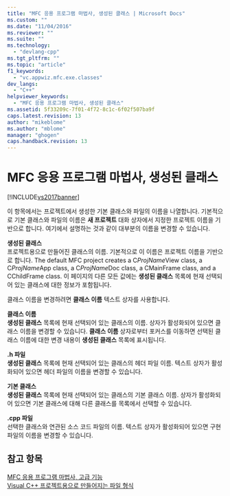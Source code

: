 ```yaml
---
title: "MFC 응용 프로그램 마법사, 생성된 클래스 | Microsoft Docs"
ms.custom: ""
ms.date: "11/04/2016"
ms.reviewer: ""
ms.suite: ""
ms.technology: 
  - "devlang-cpp"
ms.tgt_pltfrm: ""
ms.topic: "article"
f1_keywords: 
  - "vc.appwiz.mfc.exe.classes"
dev_langs: 
  - "C++"
helpviewer_keywords: 
  - "MFC 응용 프로그램 마법사, 생성된 클래스"
ms.assetid: 5f33209c-7f01-4f72-8c1c-6f02f507ba9f
caps.latest.revision: 13
author: "mikeblome"
ms.author: "mblome"
manager: "ghogen"
caps.handback.revision: 13
---
```

# MFC 응용 프로그램 마법사, 생성된 클래스
[!INCLUDE[vs2017banner](../../assembler/inline/includes/vs2017banner.md)]

이 항목에서는 프로젝트에서 생성한 기본 클래스와 파일의 이름을 나열합니다.  기본적으로 기본 클래스와 파일의 이름은 **새 프로젝트** 대화 상자에서 지정한 프로젝트 이름을 기반으로 합니다.  여기에서 설명하는 것과 같이 대부분의 이름을 변경할 수 있습니다.  
  
 **생성된 클래스**  
 프로젝트용으로 만들어진 클래스의 이름.  기본적으로 이 이름은 프로젝트 이름을 기반으로 합니다.  The default MFC project creates a C*ProjName*View class, a C*ProjName*App class, a C*ProjName*Doc class, a CMainFrame class, and a CChildFrame class.  이 페이지의 다른 모든 값에는 **생성된 클래스** 목록에 현재 선택되어 있는 클래스에 대한 정보가 포함됩니다.  
  
 클래스 이름을 변경하려면 **클래스 이름** 텍스트 상자를 사용합니다.  
  
 **클래스 이름**  
 **생성된 클래스** 목록에 현재 선택되어 있는 클래스의 이름.  상자가 활성화되어 있으면 클래스 이름을 변경할 수 있습니다.  **클래스 이름** 상자로부터 포커스를 이동하면 선택된 클래스 이름에 대한 변경 내용이 **생성된 클래스** 목록에 표시됩니다.  
  
 **.h 파일**  
 **생성된 클래스** 목록에 현재 선택되어 있는 클래스의 헤더 파일 이름.  텍스트 상자가 활성화되어 있으면 헤더 파일의 이름을 변경할 수 있습니다.  
  
 **기본 클래스**  
 **생성된 클래스** 목록에 현재 선택되어 있는 클래스의 기본 클래스 이름.  상자가 활성화되어 있으면 기본 클래스에 대해 다른 클래스를 목록에서 선택할 수 있습니다.  
  
 **.cpp 파일**  
 선택한 클래스와 연관된 소스 코드 파일의 이름.  텍스트 상자가 활성화되어 있으면 구현 파일의 이름을 변경할 수 있습니다.  
  
## 참고 항목  
 [MFC 응용 프로그램 마법사, 고급 기능](../../mfc/reference/advanced-features-mfc-application-wizard.md)   
 [Visual C\+\+ 프로젝트용으로 만들어지는 파일 형식](../../ide/file-types-created-for-visual-cpp-projects.md)